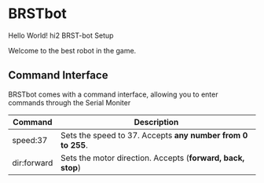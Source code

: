 # BRSTbot #

Hello World!
hi2
BRST-bot Setup

Welcome to the best robot in the game.


## Command Interface ##

BRSTbot comes with a command interface, allowing you to enter commands through the Serial Moniter

| Command | Description |
| ------- | ----------- |
| speed:37 | Sets the speed to 37. Accepts **any number from 0 to 255**. |
| dir:forward | Sets the motor direction. Accepts (**forward, back, stop**) |


